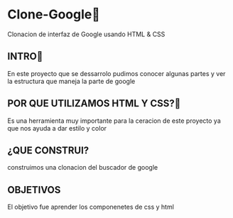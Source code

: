 # Clone-Google👀
Clonacion de interfaz de Google usando HTML &amp; CSS
## INTRO🫡
En este proyecto que se dessarrolo pudimos conocer algunas partes y ver la estructura que maneja la parte de google

## POR QUE UTILIZAMOS HTML Y CSS?🫠
Es una herramienta muy importante para la ceracion de este proyecto ya que nos ayuda a dar estilo y color 
## ¿QUE CONSTRUI?
construimos una clonacion  del buscador de google
## OBJETIVOS
El objetivo fue aprender los componenetes de css y html
